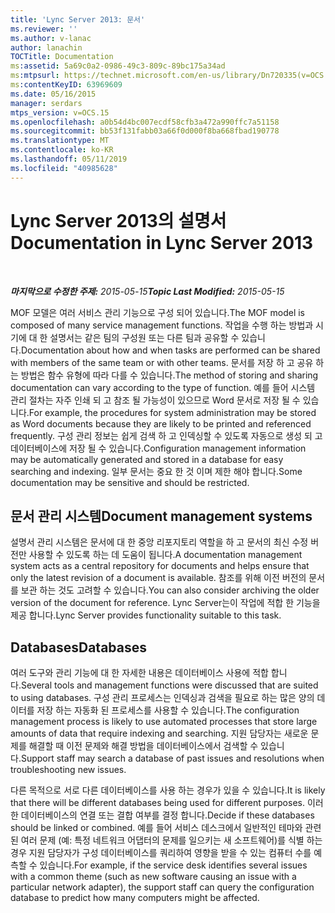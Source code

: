```yaml
---
title: 'Lync Server 2013: 문서'
ms.reviewer: ''
ms.author: v-lanac
author: lanachin
TOCTitle: Documentation
ms:assetid: 5a69c0a2-0986-49c3-809c-89bc175a34ad
ms:mtpsurl: https://technet.microsoft.com/en-us/library/Dn720335(v=OCS.15)
ms:contentKeyID: 63969609
ms.date: 05/16/2015
manager: serdars
mtps_version: v=OCS.15
ms.openlocfilehash: a0b54d4bc007ecdf58cfb3a472a990ffc7a51158
ms.sourcegitcommit: bb53f131fabb03a66f0d000f8ba668fbad190778
ms.translationtype: MT
ms.contentlocale: ko-KR
ms.lasthandoff: 05/11/2019
ms.locfileid: "40985628"
---
```

<div data-xmlns="http://www.w3.org/1999/xhtml">

<div class="topic" data-xmlns="http://www.w3.org/1999/xhtml" data-msxsl="urn:schemas-microsoft-com:xslt" data-cs="http://msdn.microsoft.com/en-us/">

<div data-asp="http://msdn2.microsoft.com/asp">

# <a name="documentation-in-lync-server-2013"></a><span data-ttu-id="3e6dc-102">Lync Server 2013의 설명서</span><span class="sxs-lookup"><span data-stu-id="3e6dc-102">Documentation in Lync Server 2013</span></span>

</div>

<div id="mainSection">

<div id="mainBody">

<span> </span>

<span data-ttu-id="3e6dc-103">_**마지막으로 수정한 주제:** 2015-05-15_</span><span class="sxs-lookup"><span data-stu-id="3e6dc-103">_**Topic Last Modified:** 2015-05-15_</span></span>

<span data-ttu-id="3e6dc-104">MOF 모델은 여러 서비스 관리 기능으로 구성 되어 있습니다.</span><span class="sxs-lookup"><span data-stu-id="3e6dc-104">The MOF model is composed of many service management functions.</span></span> <span data-ttu-id="3e6dc-105">작업을 수행 하는 방법과 시기에 대 한 설명서는 같은 팀의 구성원 또는 다른 팀과 공유할 수 있습니다.</span><span class="sxs-lookup"><span data-stu-id="3e6dc-105">Documentation about how and when tasks are performed can be shared with members of the same team or with other teams.</span></span> <span data-ttu-id="3e6dc-106">문서를 저장 하 고 공유 하는 방법은 함수 유형에 따라 다를 수 있습니다.</span><span class="sxs-lookup"><span data-stu-id="3e6dc-106">The method of storing and sharing documentation can vary according to the type of function.</span></span> <span data-ttu-id="3e6dc-107">예를 들어 시스템 관리 절차는 자주 인쇄 되 고 참조 될 가능성이 있으므로 Word 문서로 저장 될 수 있습니다.</span><span class="sxs-lookup"><span data-stu-id="3e6dc-107">For example, the procedures for system administration may be stored as Word documents because they are likely to be printed and referenced frequently.</span></span> <span data-ttu-id="3e6dc-108">구성 관리 정보는 쉽게 검색 하 고 인덱싱할 수 있도록 자동으로 생성 되 고 데이터베이스에 저장 될 수 있습니다.</span><span class="sxs-lookup"><span data-stu-id="3e6dc-108">Configuration management information may be automatically generated and stored in a database for easy searching and indexing.</span></span> <span data-ttu-id="3e6dc-109">일부 문서는 중요 한 것 이며 제한 해야 합니다.</span><span class="sxs-lookup"><span data-stu-id="3e6dc-109">Some documentation may be sensitive and should be restricted.</span></span>

<div>

## <a name="document-management-systems"></a><span data-ttu-id="3e6dc-110">문서 관리 시스템</span><span class="sxs-lookup"><span data-stu-id="3e6dc-110">Document management systems</span></span>

<span data-ttu-id="3e6dc-111">설명서 관리 시스템은 문서에 대 한 중앙 리포지토리 역할을 하 고 문서의 최신 수정 버전만 사용할 수 있도록 하는 데 도움이 됩니다.</span><span class="sxs-lookup"><span data-stu-id="3e6dc-111">A documentation management system acts as a central repository for documents and helps ensure that only the latest revision of a document is available.</span></span> <span data-ttu-id="3e6dc-112">참조를 위해 이전 버전의 문서를 보관 하는 것도 고려할 수 있습니다.</span><span class="sxs-lookup"><span data-stu-id="3e6dc-112">You can also consider archiving the older version of the document for reference.</span></span> <span data-ttu-id="3e6dc-113">Lync Server는이 작업에 적합 한 기능을 제공 합니다.</span><span class="sxs-lookup"><span data-stu-id="3e6dc-113">Lync Server provides functionality suitable to this task.</span></span>

</div>

<div>

## <a name="databases"></a><span data-ttu-id="3e6dc-114">Databases</span><span class="sxs-lookup"><span data-stu-id="3e6dc-114">Databases</span></span>

<span data-ttu-id="3e6dc-115">여러 도구와 관리 기능에 대 한 자세한 내용은 데이터베이스 사용에 적합 합니다.</span><span class="sxs-lookup"><span data-stu-id="3e6dc-115">Several tools and management functions were discussed that are suited to using databases.</span></span> <span data-ttu-id="3e6dc-116">구성 관리 프로세스는 인덱싱과 검색을 필요로 하는 많은 양의 데이터를 저장 하는 자동화 된 프로세스를 사용할 수 있습니다.</span><span class="sxs-lookup"><span data-stu-id="3e6dc-116">The configuration management process is likely to use automated processes that store large amounts of data that require indexing and searching.</span></span> <span data-ttu-id="3e6dc-117">지원 담당자는 새로운 문제를 해결할 때 이전 문제와 해결 방법을 데이터베이스에서 검색할 수 있습니다.</span><span class="sxs-lookup"><span data-stu-id="3e6dc-117">Support staff may search a database of past issues and resolutions when troubleshooting new issues.</span></span>

<span data-ttu-id="3e6dc-118">다른 목적으로 서로 다른 데이터베이스를 사용 하는 경우가 있을 수 있습니다.</span><span class="sxs-lookup"><span data-stu-id="3e6dc-118">It is likely that there will be different databases being used for different purposes.</span></span> <span data-ttu-id="3e6dc-119">이러한 데이터베이스의 연결 또는 결합 여부를 결정 합니다.</span><span class="sxs-lookup"><span data-stu-id="3e6dc-119">Decide if these databases should be linked or combined.</span></span> <span data-ttu-id="3e6dc-120">예를 들어 서비스 데스크에서 일반적인 테마와 관련 된 여러 문제 (예: 특정 네트워크 어댑터의 문제를 일으키는 새 소프트웨어)를 식별 하는 경우 지원 담당자가 구성 데이터베이스를 쿼리하여 영향을 받을 수 있는 컴퓨터 수를 예측할 수 있습니다.</span><span class="sxs-lookup"><span data-stu-id="3e6dc-120">For example, if the service desk identifies several issues with a common theme (such as new software causing an issue with a particular network adapter), the support staff can query the configuration database to predict how many computers might be affected.</span></span>

</div>

</div>

<span> </span>

</div>

</div>

</div>

